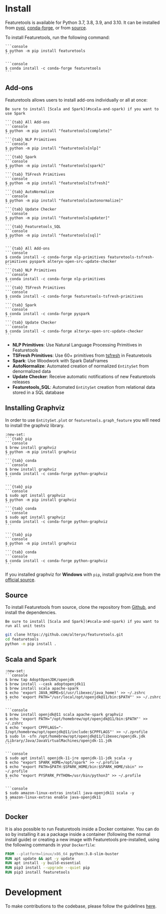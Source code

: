 # Install

Featuretools is available for Python 3.7, 3.8, 3.9, and 3.10. It can be installed from [pypi](https://pypi.org/project/featuretools/), [conda-forge](https://anaconda.org/conda-forge/featuretools), or from [source](https://github.com/alteryx/featuretools).

To install Featuretools, run the following command:

````{tab} PyPI
```console
$ python -m pip install featuretools
```
````

````{tab} Conda
```console
$ conda install -c conda-forge featuretools
```
````

## Add-ons

Featuretools allows users to install add-ons individually or all at once:

```{hint}
Be sure to install [Scala and Spark](#scala-and-spark) if you want to use Spark
```

````{tab} PyPI
```{tab} All Add-ons
```console
$ python -m pip install "featuretools[complete]"
```
```{tab} NLP Primitives
```console
$ python -m pip install "featuretools[nlp]"
```
```{tab} Spark
```console
$ python -m pip install "featuretools[spark]"
```
```{tab} TSFresh Primitives
```console
$ python -m pip install "featuretools[tsfresh]"
```
```{tab} AutoNormalize
```console
$ python -m pip install "featuretools[autonormalize]"
```
```{tab} Update Checker
```console
$ python -m pip install "featuretools[updater]"
```
```{tab} Featuretools_SQL
```console
$ python -m pip install "featuretools[sql]" 
```
````
````{tab} Conda
```{tab} All Add-ons
```console
$ conda install -c conda-forge nlp-primitives featuretools-tsfresh-primitives pyspark alteryx-open-src-update-checker
```
```{tab} NLP Primitives
```console
$ conda install -c conda-forge nlp-primitives
```
```{tab} TSFresh Primitives
```console
$ conda install -c conda-forge featuretools-tsfresh-primitives
```
```{tab} Spark
```console
$ conda install -c conda-forge pyspark
```
```{tab} Update Checker
```console
$ conda install -c conda-forge alteryx-open-src-update-checker
```
````

- **NLP Primitives**: Use Natural Language Processing Primitives in Featuretools
- **TSFresh Primitives**: Use 60+ primitives from [tsfresh](https://tsfresh.readthedocs.io/en/latest/) in Featuretools
- **Spark**: Use Woodwork with Spark DataFrames
- **AutoNormalize**: Automated creation of normalized `EntitySet` from denormalized data
- **Update Checker**: Receive automatic notifications of new Featuretools releases
- **Featuretools_SQL**: Automated `EntitySet` creation from relational data stored in a SQL database

## Installing Graphviz

In order to use `EntitySet.plot` or `featuretools.graph_feature` you will need to install the graphviz library.

````{tab} macOS (Intel, M1)
:new-set:
```{tab} pip
```console
$ brew install graphviz
$ python -m pip install graphviz
```
```{tab} conda
```console
$ brew install graphviz
$ conda install -c conda-forge python-graphviz
```
````

````{tab} Ubuntu
```{tab} pip
```console
$ sudo apt install graphviz
$ python -m pip install graphviz
```
```{tab} conda
```console
$ sudo apt install graphviz
$ conda install -c conda-forge python-graphviz
```
````

````{tab} Windows
```{tab} pip
```console
$ python -m pip install graphviz
```
```{tab} conda
```console
$ conda install -c conda-forge python-graphviz
```
````

If you installed graphviz for **Windows** with `pip`, install graphviz.exe from the [official source](https://graphviz.org/download/#windows).

## Source

To install Featuretools from source, clone the repository from [Github](https://github.com/alteryx/featuretools), and install the dependencies.

```{hint}
Be sure to install [Scala and Spark](#scala-and-spark) if you want to run all unit tests
```

```bash
git clone https://github.com/alteryx/featuretools.git
cd featuretools
python -m pip install .
```

## Scala and Spark

````{tab} macOS (Intel)
:new-set:
```console
$ brew tap AdoptOpenJDK/openjdk
$ brew install --cask adoptopenjdk11
$ brew install scala apache-spark
$ echo 'export JAVA_HOME=$(/usr/libexec/java_home)' >> ~/.zshrc
$ echo 'export PATH="/usr/local/opt/openjdk@11/bin:$PATH"' >> ~/.zshrc
```
````

````{tab} macOS (M1)
```console
$ brew install openjdk@11 scala apache-spark graphviz
$ echo 'export PATH="/opt/homebrew/opt/openjdk@11/bin:$PATH"' >> ~/.zshrc
$ echo 'export CPPFLAGS="-I/opt/homebrew/opt/openjdk@11/include:$CPPFLAGS"' >> ~/.zprofile
$ sudo ln -sfn /opt/homebrew/opt/openjdk@11/libexec/openjdk.jdk /Library/Java/JavaVirtualMachines/openjdk-11.jdk
```
````

````{tab} Ubuntu
```console
$ sudo apt install openjdk-11-jre openjdk-11-jdk scala -y
$ echo "export SPARK_HOME=/opt/spark" >> ~/.profile
$ echo "export PATH=$PATH:$SPARK_HOME/bin:$SPARK_HOME/sbin" >> ~/.profile
$ echo "export PYSPARK_PYTHON=/usr/bin/python3" >> ~/.profile
```
````

````{tab} Amazon Linux
```console
$ sudo amazon-linux-extras install java-openjdk11 scala -y
$ amazon-linux-extras enable java-openjdk11
```
````

## Docker

It is also possible to run Featuretools inside a Docker container.
You can do so by installing it as a package inside a container (following the normal install guide) or
creating a new image with Featuretools pre-installed, using the following commands in your `Dockerfile`:

```dockerfile
FROM --platform=linux/x86_64 python:3.8-slim-buster
RUN apt update && apt -y update
RUN apt install -y build-essential
RUN pip3 install --upgrade --quiet pip
RUN pip3 install featuretools
```

# Development

To make contributions to the codebase, please follow the guidelines [here](https://github.com/alteryx/featuretools/blob/main/contributing.md).

